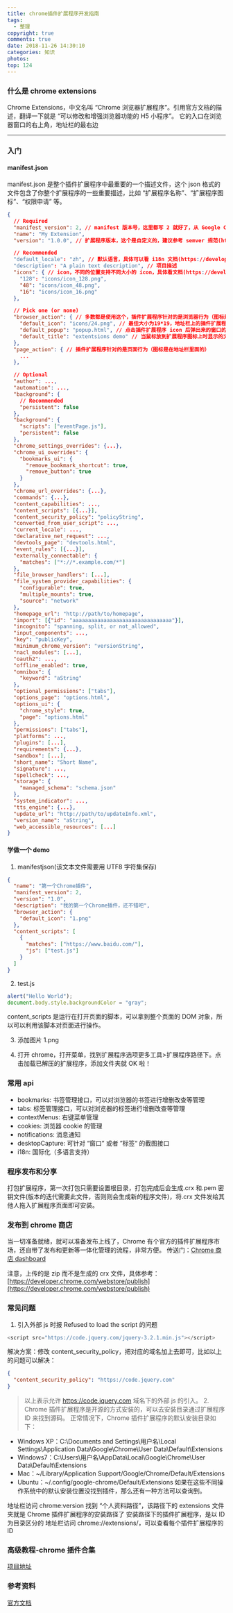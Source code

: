 ```yaml
---
title: chrome插件扩展程序开发指南
tags:
  - 整理
copyright: true
comments: true
date: 2018-11-26 14:30:10
categories: 知识
photos:
top: 124
---
```


### 什么是 chrome extensions

Chrome Extensions，中文名叫 “Chrome 浏览器扩展程序”。引用官方文档的描述，翻译一下就是 “可以修改和增强浏览器功能的 H5 小程序”。
它的入口在浏览器窗口的右上角，地址栏的最右边

---

<!-- more -->

### 入门

#### manifest.json

manifest.json 是整个插件扩展程序中最重要的一个描述文件，这个 json 格式的文件包含了你整个扩展程序的一些重要描述，比如 “扩展程序名称”、“扩展程序图标”、“权限申请” 等。

```json
{
  // Required
  "manifest_version": 2, // manifest 版本号，这里都写 2 就好了，从 Google Chrome 18 开始，就开始升级到 2 版本了
  "name": "My Extension",
  "version": "1.0.0", // 扩展程序版本，这个是自定义的，建议参考 semver 规范(http://semver.org/)

  // Recommended
  "default_locale": "zh", // 默认语言，具体可以看 i18n 文档(https://developer.chrome.com/extensions/i18n)
  "description": "A plain text description", // 项目描述
  "icons": { // icon，不同的位置支持不同大小的 icon，具体看文档(https://developer.chrome.com/extensions/manifest/icons)
    "128": "icons/icon_128.png",
    "48": "icons/icon_48.png",
    "16": "icons/icon_16.png"
  },

  // Pick one (or none)
  "browser_action": { // 多数都是使用这个，插件扩展程序针对的是浏览器行为（图标是在地址栏外面）
    "default_icon": "icons/24.png", // 最佳大小为19*19，地址栏上的插件扩展程序的 icon（一般作为主入口）
    "default_popup": "popup.html", // 点击插件扩展程序 icon 后弹出来的窗口的主页面 html
    "default_title": "extentsions demo" // 当鼠标放到扩展程序图标上时显示的文字
  },
  "page_action": { // 插件扩展程序针对的是页面行为（图标是在地址栏里面的）
    ...
  },

  // Optional
  "author": ...,
  "automation": ...,
  "background": {
    // Recommended
    "persistent": false
  },
  "background": {
    "scripts": ["eventPage.js"],
    "persistent": false
  },
  "chrome_settings_overrides": {...},
  "chrome_ui_overrides": {
    "bookmarks_ui": {
      "remove_bookmark_shortcut": true,
      "remove_button": true
    }
  },
  "chrome_url_overrides": {...},
  "commands": {...},
  "content_capabilities": ...,
  "content_scripts": [{...}],
  "content_security_policy": "policyString",
  "converted_from_user_script": ...,
  "current_locale": ...,
  "declarative_net_request": ...,
  "devtools_page": "devtools.html",
  "event_rules": [{...}],
  "externally_connectable": {
    "matches": ["*://*.example.com/*"]
  },
  "file_browser_handlers": [...],
  "file_system_provider_capabilities": {
    "configurable": true,
    "multiple_mounts": true,
    "source": "network"
  },
  "homepage_url": "http://path/to/homepage",
  "import": [{"id": "aaaaaaaaaaaaaaaaaaaaaaaaaaaaaaaa"}],
  "incognito": "spanning, split, or not_allowed",
  "input_components": ...,
  "key": "publicKey",
  "minimum_chrome_version": "versionString",
  "nacl_modules": [...],
  "oauth2": ...,
  "offline_enabled": true,
  "omnibox": {
    "keyword": "aString"
  },
  "optional_permissions": ["tabs"],
  "options_page": "options.html",
  "options_ui": {
    "chrome_style": true,
    "page": "options.html"
  },
  "permissions": ["tabs"],
  "platforms": ...,
  "plugins": [...],
  "requirements": {...},
  "sandbox": [...],
  "short_name": "Short Name",
  "signature": ...,
  "spellcheck": ...,
  "storage": {
    "managed_schema": "schema.json"
  },
  "system_indicator": ...,
  "tts_engine": {...},
  "update_url": "http://path/to/updateInfo.xml",
  "version_name": "aString",
  "web_accessible_resources": [...]
}
```

#### 学做一个 demo

1. manifestjson(该文本文件需要用 UTF8 字符集保存)

```json
{
  "name": "第一个Chrome插件",
  "manifest_version": 2,
  "version": "1.0",
  "description": "我的第一个Chrome插件，还不错吧",
  "browser_action": {
    "default_icon": "1.png"
  },
  "content_scripts": [
    {
      "matches": ["https://www.baidu.com/"],
      "js": ["test.js"]
    }
  ]
}
```

2. test.js

```javascript
alert("Hello World");
document.body.style.backgroundColor = "gray";
```

content_scripts 是运行在打开页面的脚本，可以拿到整个页面的 DOM 对象，所以可以利用该脚本对页面进行操作。

3. 添加图片 1.png

4. 打开 chrome，打开菜单，找到扩展程序选项更多工具>扩展程序路径下。点击加载已解压的扩展程序，添加文件夹就 OK 啦！

### 常用 api

- bookmarks: 书签管理接口，可以对浏览器的书签进行增删改查等管理
- tabs: 标签管理接口，可以对浏览器的标签进行增删改查等管理
- contextMenus: 右键菜单管理
- cookies: 浏览器 cookie 的管理
- notifications: 消息通知
- desktopCapture: 可针对 “窗口” 或者 ”标签“ 的截图接口
- i18n: 国际化（多语言支持）

### 程序发布和分享

打包扩展程序，第一次打包只需要设置根目录，打包完成后会生成.crx 和.pem 密钥文件(版本的迭代需要此文件，否则则会生成新的程序文件)，将.crx 文件发给其他人拖入扩展程序页面即可安装。

### 发布到 chrome 商店

当一切准备就绪，就可以准备发布上线了，Chrome 有个官方的插件扩展程序市场，还自带了发布和更新等一体化管理的流程，非常方便。
传送门：[Chrome 商店 dashboard](https://chrome.google.com/webstore/developer/dashboard)

注意，上传的是 zip 而不是生成的 crx 文件，具体参考：[https://developer.chrome.com/webstore/publish](https://developer.chrome.com/webstore/publish)

### 常见问题

1. 引入外部 js 时报 Refused to load the script 的问题

```javascript
<script src="https://code.jquery.com/jquery-3.2.1.min.js"></script>
```

解决方案：修改 content_security_policy，把对应的域名加上去即可，比如以上的问题可以解决：

```json
{
  "content_security_policy": "https://code.jquery.com"
}
```

> 以上表示允许 https://code.jquery.com 域名下的外部 js 的引入。 2. Chrome 插件扩展程序是开源的方式安装的，可以去安装目录通过扩展程序 ID 来找到源码。
> 正常情况下，Chrome 插件扩展程序的默认安装目录如下：

- Windows XP：C:\Documents and Settings\用户名\Local Settings\Application Data\Google\Chrome\User Data\Default\Extensions
- Windows7：C:\Users\用户名\AppData\Local\Google\Chrome\User Data\Default\Extensions
- Mac：~/Library/Application Support/Google/Chrome/Default/Extensions
- Ubuntu：~/.config/google-chrome/Default/Extensions
  如果在这些不同操作系统中的默认安装位置没找到插件，那么还有一种方法可以查询到。

地址栏访问 chrome:version
找到 “个人资料路径”，该路径下的 extensions 文件夹就是 Chrome 插件扩展程序的安装路径了
安装路径下的插件扩展程序，是以 ID 为目录区分的
地址栏访问 chrome://extensions/，可以查看每个插件扩展程序的 ID

### 高级教程-chrome 插件合集

[项目地址](https://github.com/cosyer/chrome-extensions)

### 参考资料

[官方文档](https://developer.chrome.com/extensions/overview)
